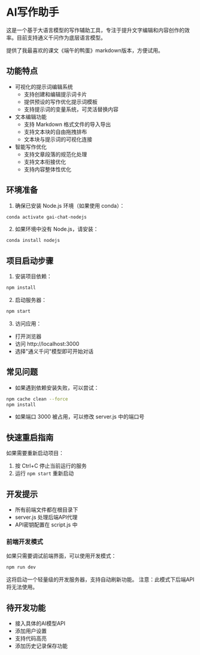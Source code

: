 # AI写作助手

这是一个基于大语言模型的写作辅助工具，专注于提升文字编辑和内容创作的效率。目前支持通义千问作为底层语言模型。

提供了我最喜欢的课文《端午的鸭蛋》markdown版本，方便试用。

## 功能特点
- 可视化的提示词编辑系统
  - 支持创建和编辑提示词卡片
  - 提供预设的写作优化提示词模板
  - 支持提示词的变量系统，可灵活替换内容
- 文本编辑功能
  - 支持 Markdown 格式文件的导入导出
  - 支持文本块的自由拖拽排布
  - 文本块与提示词的可视化连接
- 智能写作优化
  - 支持文章段落的规范化处理
  - 支持文本衔接优化
  - 支持内容整体性优化

## 环境准备
1. 确保已安装 Node.js 环境（如果使用 conda）：
```bash
conda activate gai-chat-nodejs
```

2. 如果环境中没有 Node.js，请安装：
```bash
conda install nodejs
```

## 项目启动步骤
1. 安装项目依赖：
```bash
npm install
```

2. 启动服务器：
```bash
npm start
```

3. 访问应用：
- 打开浏览器
- 访问 http://localhost:3000
- 选择"通义千问"模型即可开始对话

## 常见问题
- 如果遇到依赖安装失败，可以尝试：
```bash
npm cache clean --force
npm install
```

- 如果端口 3000 被占用，可以修改 server.js 中的端口号

## 快速重启指南
如果需要重新启动项目：
1. 按 Ctrl+C 停止当前运行的服务
2. 运行 `npm start` 重新启动

## 开发提示
- 所有前端文件都在根目录下
- server.js 处理后端API代理
- API密钥配置在 script.js 中

### 前端开发模式
如果只需要调试前端界面，可以使用开发模式：
```bash
npm run dev
```
这将启动一个轻量级的开发服务器，支持自动刷新功能。
注意：此模式下后端API将无法使用。

## 待开发功能
- 接入具体的AI模型API
- 添加用户设置
- 支持代码高亮
- 添加历史记录保存功能 